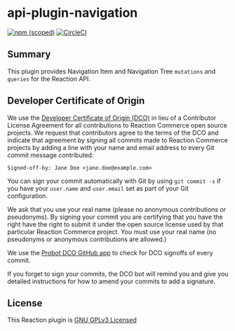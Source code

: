 # api-plugin-navigation

[![npm (scoped)](https://img.shields.io/npm/v/@reactioncommerce/api-plugin-navigation.svg)](https://www.npmjs.com/package/@reactioncommerce/api-plugin-navigation)
[![CircleCI](https://circleci.com/gh/reactioncommerce/api-plugin-navigation.svg?style=svg)](https://circleci.com/gh/reactioncommerce/api-plugin-navigation)

## Summary

This plugin provides Navigation Item and Navigation Tree `mutations` and `queries` for the Reaction API.

## Developer Certificate of Origin
We use the [Developer Certificate of Origin (DCO)](https://developercertificate.org/) in lieu of a Contributor License Agreement for all contributions to Reaction Commerce open source projects. We request that contributors agree to the terms of the DCO and indicate that agreement by signing all commits made to Reaction Commerce projects by adding a line with your name and email address to every Git commit message contributed:
```
Signed-off-by: Jane Doe <jane.doe@example.com>
```

You can sign your commit automatically with Git by using `git commit -s` if you have your `user.name` and `user.email` set as part of your Git configuration.

We ask that you use your real name (please no anonymous contributions or pseudonyms). By signing your commit you are certifying that you have the right have the right to submit it under the open source license used by that particular Reaction Commerce project. You must use your real name (no pseudonyms or anonymous contributions are allowed.)

We use the [Probot DCO GitHub app](https://github.com/apps/dco) to check for DCO signoffs of every commit.

If you forget to sign your commits, the DCO bot will remind you and give you detailed instructions for how to amend your commits to add a signature.

## License
This Reaction plugin is [GNU GPLv3 Licensed](./LICENSE.md)
